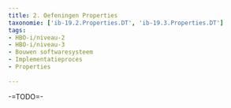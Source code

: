 ```yaml
---
title: 2. Oefeningen Properties
taxonomie: ['ib-19.2.Properties.DT', 'ib-19.3.Properties.DT']
tags:
- HBO-i/niveau-2
- HBO-i/niveau-3
- Bouwen softwaresysteem
- Implementatieproces
- Properties
 
---
```


-=TODO=-
